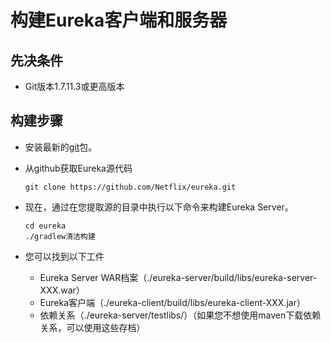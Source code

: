 # 构建Eureka客户端和服务器

## 先决条件

- Git版本1.7.11.3或更高版本

## 构建步骤

- 安装最新的[git](http://git-scm.com/book/en/Getting-Started-Installing-Git)包。

- 从github获取Eureka源代码

  ```
  git clone https://github.com/Netflix/eureka.git
  ```

- 现在，通过在您提取源的目录中执行以下命令来构建Eureka Server。

  ```
  cd eureka
  ./gradlew清洁构建
  ```

- 您可以找到以下工件

  - Eureka Server WAR档案（./eureka-server/build/libs/eureka-server-XXX.war）
  - Eureka客户端（./eureka-client/build/libs/eureka-client-XXX.jar）
  - 依赖关系（./eureka-server/testlibs/）（如果您不想使用maven下载依赖关系，可以使用这些存档）